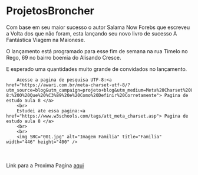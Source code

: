 # ProjetosBroncher
<!docttype html>
<html lang=pt></html>
<head>
<meta charset="utf-8" />
<title> A Fatnatsitica Viagem</title>
<link real="stylesheet" href= "main.css" />
</head>
<body>
    <p> Com base em seu maior sucesso o autor Salama Now Forebs que escreveu a Volta dos que não foram, 
        esta lançando seu novo livro de sucesso A Fantástica Viagem na Maionese. 
    </p>  
        <p>
        <span class="azul"> O lançamento está programado para esse fim de semana na rua Timelo no Rego, 69 
        no bairro boemia do Alisando Cresce. </span>
    </p>
    <p class="rodape">
        E esperado uma quantidades muito grande de convidados no lançamento.  
    
        Acesse a pagina de pesquisa UTF-8:<a href="https://awari.com.br/meta-charset-utf-8/?utm_source=blog&utm_campaign=projeto+blog&utm_medium=Meta%20Charset%20UTF-8:%20O%20Que%20%C3%89%20e%20Como%20Definir%20Corretamente"> Pagina de estudo aula 8 </a>
        <br>
        Estudei ate essa pagina:<a href="https://www.w3schools.com/tags/att_meta_charset.asp"> Pagina de estudo aula 8 </a>
        <br>
        <br>
        <img SRC="001.jpg" alt="Imagem Familia" title="Familia" width="446" height="400" />
<br>
<br>
Link para a Proxima Pagina <a href="index.html"> aqui</a>
</p> 
</body>
</head>
</html> 
